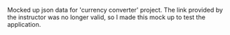 Mocked up json data for 'currency converter' project. 
The link provided by the instructor was no longer valid, 
so I made this mock up to test the application.
